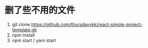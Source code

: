 # 删了些不用的文件

1. git clone https://github.com/thursdayykk/react-simple-project-template.git
2. npm install
3. npm start /  yarn start